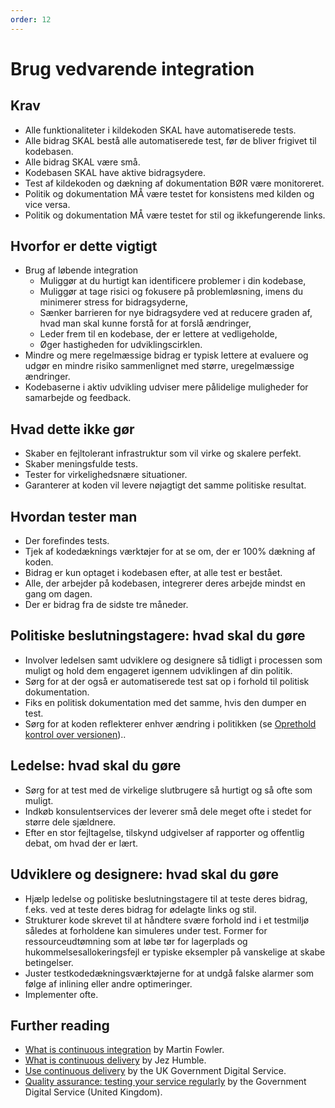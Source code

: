 ```yaml
---
order: 12
---
```


# Brug vedvarende integration

## Krav

* Alle funktionaliteter i kildekoden SKAL have automatiserede tests.
* Alle bidrag SKAL bestå alle automatiserede test, før de bliver frigivet til kodebasen.
* Alle bidrag SKAL være små.
* Kodebasen SKAL have aktive bidragsydere.
* Test af kildekoden og dækning af dokumentation BØR være monitoreret.
* Politik og dokumentation MÅ være testet for konsistens med kilden og vice versa.
* Politik og dokumentation MÅ være testet for stil og ikkefungerende links.

## Hvorfor er dette vigtigt

* Brug af løbende integration
  * Muliggør at du hurtigt kan identificere problemer i din kodebase,
  * Muliggør at tage risici og fokusere på problemløsning, imens du minimerer stress for bidragsyderne,
  * Sænker barrieren for nye bidragsydere ved at reducere graden af, hvad man skal kunne forstå for at forslå ændringer,
  * Leder frem til en kodebase, der er lettere at vedligeholde,
  * Øger hastigheden for udviklingscirklen.
* Mindre og mere regelmæssige bidrag er typisk lettere at evaluere og udgør en mindre risiko sammenlignet med større, uregelmæssige ændringer.
* Kodebaserne i aktiv udvikling udviser mere pålidelige muligheder for samarbejde og feedback.

## Hvad dette ikke gør

* Skaber en fejltolerant infrastruktur som vil virke og skalere perfekt.
* Skaber meningsfulde tests.
* Tester for virkelighedsnære situationer.
* Garanterer at koden vil levere nøjagtigt det samme politiske resultat.

## Hvordan tester man

* Der forefindes tests.
* Tjek af kodedæknings værktøjer for at se om, der er 100% dækning af koden.
* Bidrag er kun optaget i kodebasen efter, at alle test er bestået.
* Alle, der arbejder på kodebasen, integrerer deres arbejde mindst en gang om dagen.
* Der er bidrag fra de sidste tre måneder.

## Politiske beslutningstagere: hvad skal du gøre

* Involver ledelsen samt udviklere og designere så tidligt i processen som muligt og hold dem engageret igennem udviklingen af din politik.
* Sørg for at der også er automatiserede test sat op i forhold til politisk dokumentation.
* Fiks en politisk dokumentation med det samme, hvis den dumper en test.
* Sørg for at koden reflekterer enhver ændring i politikken (se [Oprethold kontrol over versionen](version-control-and-history.md))..

## Ledelse: hvad skal du gøre

* Sørg for at test med de virkelige slutbrugere så hurtigt og så ofte som muligt.
* Indkøb konsulentservices der leverer små dele meget ofte i stedet for større dele sjældnere.
* Efter en stor fejltagelse, tilskynd udgivelser af rapporter og offentlig debat, om hvad der er lært.

## Udviklere og designere: hvad skal du gøre

* Hjælp ledelse og politiske beslutningstagere til at teste deres bidrag, f.eks. ved at teste deres bidrag for ødelagte links og stil.
* Strukturer kode skrevet til at håndtere svære forhold ind i et testmiljø således at forholdene kan simuleres under test. Former for ressourceudtømning som at løbe tør for lagerplads og hukommelsesallokeringsfejl er typiske eksempler på vanskelige at skabe betingelser.
* Juster testkodedækningsværktøjerne for at undgå falske alarmer som følge af inlining eller andre optimeringer.
* Implementer ofte.

## Further reading

* [What is continuous integration](https://www.martinfowler.com/articles/continuousIntegration.html) by Martin Fowler.
* [What is continuous delivery](https://www.continuousdelivery.com/) by Jez Humble.
* [Use continuous delivery](https://gds-way.cloudapps.digital/standards/continuous-delivery.html) by the UK Government Digital Service.
* [Quality assurance: testing your service regularly](https://www.gov.uk/service-manual/technology/quality-assurance-testing-your-service-regularly) by the Government Digital Service (United Kingdom).
